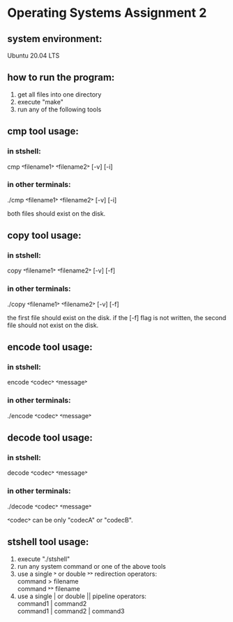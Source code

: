 # Operating Systems Assignment 2  
## system environment: 
Ubuntu 20.04 LTS

## how to run the program:
1. get all files into one directory
2. execute "make"
3. run any of the following tools

## cmp tool usage:
### in stshell:
cmp ˂filename1˃ ˂filename2˃ [-v] [-i]
### in other terminals:
./cmp ˂filename1˃ ˂filename2˃ [-v] [-i]

both files should exist on the disk.

## copy tool usage:
### in stshell:
copy ˂filename1˃ ˂filename2˃ [-v] [-f]
### in other terminals:
./copy ˂filename1˃ ˂filename2˃ [-v] [-f]

the first file should exist on the disk.
if the [-f] flag is not written, the second file should not exist on the disk.

## encode tool usage:
### in stshell:
encode ˂codec˃ ˂message˃
### in other terminals:
./encode ˂codec˃ ˂message˃

## decode tool usage:
### in stshell:
decode ˂codec˃ ˂message˃
### in other terminals:
./decode ˂codec˃ ˂message˃

˂codec˃ can be only "codecA" or "codecB".

## stshell tool usage:
1. execute "./stshell"
2. run any system command or one of the above tools
3. use a single ˃ or double ˃˃ redirection operators:
<br />  command > filename
 <br />command ˃˃ filename
4. use a single | or double || pipeline operators: <br />command1 | command2
<br />command1 | command2 | command3
